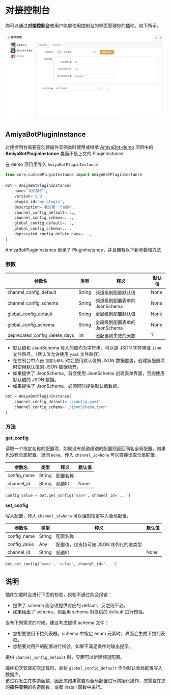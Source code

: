# 对接控制台

你可以通过**对接控制台**使用户能够使用控制台的界面管理你的插件。如下所示。

![](../../assets/console/plugin3.png)

## AmiyaBotPluginInstance

对接控制台需要在创建插件实例类时使用或继承 [AmiyaBot-demo](/guide/deploy/) 项目中的 **AmiyaBotPluginInstance** 类而不是上文的 PluginInstance

在 demo 项目里导入 `AmiyaBotPluginInstance`

```python
from core.customPluginInstance import AmiyaBotPluginInstance

bot = AmiyaBotPluginInstance(
    name='我的插件',
    version='1.0',
    plugin_id='my-plugin',
    description='我的第一个插件',
    channel_config_default=...,
    channel_config_schema=...,
    global_config_default=...,
    global_config_schema=...,
    deprecated_config_delete_days=...,
)
```

AmiyaBotPluginInstance 继承了 PluginInstance，并且拥有以下新参数和方法

### 参数

| 参数名                           | 类型     | 释义                   | 默认值  |
|-------------------------------|--------|----------------------|------|
| channel_config_default        | String | 频道级别配置默认值            | None |
| channel_config_schema         | String | 频道级别配置表单的 JsonSchema | None |
| global_config_default         | String | 全局级别配置默认值            | None |
| global_config_schema          | String | 全局级别配置表单的 JsonSchema | None |
| deprecated_config_delete_days | Int    | 旧配置项失效的天数            | 7    |

- 默认值和 JsonSchema 传入的值均为字符串，可以是 JSON 字符串或 `json` 文件路径。（默认值允许使用 `yaml` 文件路径）
- 在控制台中点击 `重置为默认` 时会使用默认值的 JSON 数据覆盖，创建新配置项时使用默认值的 JSON 数据填充。
- 如果提供了 JsonSchema，将会使用 JsonSchema 创建表单界面，否则使用默认值的 JSON 数据。
- 如果提供了 JsonSchema，必须同时提供默认值数据。

```python
bot = AmiyaBotPluginInstance(
    channel_config_default='./config.yaml',
    channel_config_schema='./jsonSchema.json'
)
```

### 方法

**get_config**

读取一个指定名称的配置项，如果没有频道级别的配置则返回同名全局配置，如果也没有全局配置，返回 `None`。传入 `channel_id=None` 可以直接读取全局配置。

| 参数名         | 类型     | 释义   | 默认值  |
|-------------|--------|------|------|
| config_name | String | 配置名称 |      |
| channel_id  | String | 频道ID | None |

```python
config_value = bot.get_config('name', channel_id='...')
```

**set_config**

写入配置，传入 `channel_id=None` 可以强制指定写入全局配置。

| 参数名          | 类型     | 释义                     | 默认值  |
|--------------|--------|------------------------|------|
| config_name  | String | 配置名称                   |      |
| config_value | Any    | 配置值，仅支持可被 JSON 序列化的值类型 |      |
| channel_id   | String | 频道ID                   | None |

```python
bot.set_config('name', 'value', channel_id='...')
```

## 说明

插件加载时会进行下面的校验，校验不通过则会报错：

- 提供了 schema 则必须提供对应的 default，反之则不必。
- 如果给出了 schema，则会用 schema 对提供的 default 进行校验。

当有下列需求的时候，建议考虑提供 schema 文件：

- 您想要使用下拉列表框。schema 中指定 enum 元素时，界面会生成下拉列表框。
- 您想要对用户的配置进行校验，如果不满足条件时输出提示。

提供 `channel_config_default` 时，界面可以新建频道配置。

插件初次安装初次加载时，会将 `global_config_default` 作为默认全局配置写入数据库。<br>
该过程发生在构造函数，因此您如果需要对全局配置进行初始化操作，您需要在您的**插件实例**的构造函数，或者 install 函数中进行。
